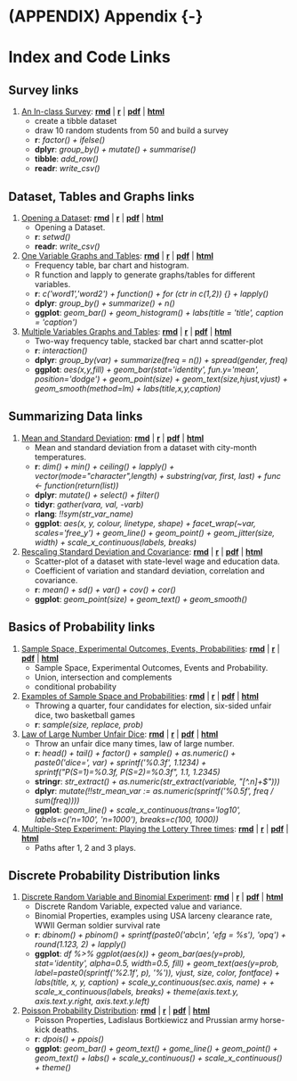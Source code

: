 # (APPENDIX) Appendix {-}

# Index and Code Links

## Survey links

1. [An In-class Survey](https://fanwangecon.github.io/Stat4Econ/survey/htmlpdfr/classsurvey.html): [**rmd**](https://github.com/FanWangEcon/Stat4Econ/blob/master/survey//classsurvey.Rmd) \| [**r**](https://github.com/FanWangEcon/Stat4Econ/blob/master/survey/htmlpdfr/classsurvey.R) \| [**pdf**](https://github.com/FanWangEcon/Stat4Econ/blob/master/survey/htmlpdfr/classsurvey.pdf) \| [**html**](https://fanwangecon.github.io/Stat4Econ/survey/htmlpdfr/classsurvey.html)
	+ create a tibble dataset
	+ draw 10 random students from 50 and build a survey
	+ **r**: *factor() + ifelse()*
	+ **dplyr**: *group_by() + mutate() + summarise()*
	+ **tibble**: *add_row()*
	+ **readr**: *write_csv()*

## Dataset, Tables and Graphs links

1. [Opening a Dataset](https://fanwangecon.github.io/Stat4Econ/descriptive/htmlpdfr/DataBasketball.html): [**rmd**](https://github.com/FanWangEcon/Stat4Econ/blob/master/descriptive//DataBasketball.Rmd) \| [**r**](https://github.com/FanWangEcon/Stat4Econ/blob/master/descriptive/htmlpdfr/DataBasketball.R) \| [**pdf**](https://github.com/FanWangEcon/Stat4Econ/blob/master/descriptive/htmlpdfr/DataBasketball.pdf) \| [**html**](https://fanwangecon.github.io/Stat4Econ/descriptive/htmlpdfr/DataBasketball.html)
	+ Opening a Dataset.
	+ **r**: *setwd()*
	+ **readr**: *write_csv()*
2. [One Variable Graphs and Tables](https://fanwangecon.github.io/Stat4Econ/descriptive/htmlpdfr/OneVariable.html): [**rmd**](https://github.com/FanWangEcon/Stat4Econ/blob/master/descriptive//OneVariable.Rmd) \| [**r**](https://github.com/FanWangEcon/Stat4Econ/blob/master/descriptive/htmlpdfr/OneVariable.R) \| [**pdf**](https://github.com/FanWangEcon/Stat4Econ/blob/master/descriptive/htmlpdfr/OneVariable.pdf) \| [**html**](https://fanwangecon.github.io/Stat4Econ/descriptive/htmlpdfr/OneVariable.html)
	+ Frequency table, bar chart and histogram.
	+ R function and lapply to generate graphs/tables for different variables.
	+ **r**: *c('word1','word2') + function() + for (ctr in c(1,2)) {} + lapply()*
	+ **dplyr**: *group_by() + summarize() + n()*
	+ **ggplot**: *geom_bar() + geom_histogram() + labs(title = 'title', caption = 'caption')*
3. [Multiple Variables Graphs and Tables](https://fanwangecon.github.io/Stat4Econ/descriptive/htmlpdfr/MultipleVariables.html): [**rmd**](https://github.com/FanWangEcon/Stat4Econ/blob/master/descriptive//MultipleVariables.Rmd) \| [**r**](https://github.com/FanWangEcon/Stat4Econ/blob/master/descriptive/htmlpdfr/MultipleVariables.R) \| [**pdf**](https://github.com/FanWangEcon/Stat4Econ/blob/master/descriptive/htmlpdfr/MultipleVariables.pdf) \| [**html**](https://fanwangecon.github.io/Stat4Econ/descriptive/htmlpdfr/MultipleVariables.html)
	+ Two-way frequency table, stacked bar chart annd scatter-plot
	+ **r**: *interaction()*
	+ **dplyr**: *group_by(var) + summarize(freq = n()) + spread(gender, freq)*
	+ **ggplot**: *aes(x,y,fill) + geom_bar(stat='identity', fun.y='mean', position='dodge') + geom_point(size) + geom_text(size,hjust,vjust) + geom_smooth(method=lm) + labs(title,x,y,caption)*

## Summarizing Data links

1. [Mean and Standard Deviation](https://fanwangecon.github.io/Stat4Econ/summarystats/htmlpdfr/meansdhist.html): [**rmd**](https://github.com/FanWangEcon/Stat4Econ/blob/master/summarystats//meansdhist.Rmd) \| [**r**](https://github.com/FanWangEcon/Stat4Econ/blob/master/summarystats/htmlpdfr/meansdhist.R) \| [**pdf**](https://github.com/FanWangEcon/Stat4Econ/blob/master/summarystats/htmlpdfr/meansdhist.pdf) \| [**html**](https://fanwangecon.github.io/Stat4Econ/summarystats/htmlpdfr/meansdhist.html)
	+ Mean and standard deviation from a dataset with city-month temperatures.
	+ **r**: *dim() + min() + ceiling() + lapply() + vector(mode="character",length) + substring(var, first, last) + func <- function(return(list))*
	+ **dplyr**: *mutate() + select() + filter()*
	+ **tidyr**: *gather(vara, val, -varb)*
	+ **rlang**: *!!sym(str_var_name)*
	+ **ggplot**: *aes(x, y, colour, linetype, shape) + facet_wrap(~var, scales='free_y') + geom_line() + geom_point() + geom_jitter(size, width) + scale_x_continuous(labels, breaks)*
2. [Rescaling Standard Deviation and Covariance](https://fanwangecon.github.io/Stat4Econ/summarystats/htmlpdfr/toolboxone.html): [**rmd**](https://github.com/FanWangEcon/Stat4Econ/blob/master/summarystats//toolboxone.Rmd) \| [**r**](https://github.com/FanWangEcon/Stat4Econ/blob/master/summarystats/htmlpdfr/toolboxone.R) \| [**pdf**](https://github.com/FanWangEcon/Stat4Econ/blob/master/summarystats/htmlpdfr/toolboxone.pdf) \| [**html**](https://fanwangecon.github.io/Stat4Econ/summarystats/htmlpdfr/toolboxone.html)
	+ Scatter-plot of a dataset with state-level wage and education data.
	+ Coefficient of variation and standard deviation, correlation and covariance.
	+ **r**: *mean() + sd() + var() + cov() + cor()*
	+ **ggplot**: *geom_point(size) + geom_text() + geom_smooth()*

## Basics of Probability links

1. [Sample Space, Experimental Outcomes, Events, Probabilities](https://fanwangecon.github.io/Stat4Econ/probability/htmlpdfr/samplespace.html): [**rmd**](https://github.com/FanWangEcon/Stat4Econ/blob/master/probability//samplespace.Rmd) \| [**r**](https://github.com/FanWangEcon/Stat4Econ/blob/master/probability/htmlpdfr/samplespace.R) \| [**pdf**](https://github.com/FanWangEcon/Stat4Econ/blob/master/probability/htmlpdfr/samplespace.pdf) \| [**html**](https://fanwangecon.github.io/Stat4Econ/probability/htmlpdfr/samplespace.html)
	+ Sample Space, Experimental Outcomes, Events and Probability.
	+ Union, intersection and complements
	+ conditional probability
2. [Examples of Sample Space and Probabilities](https://fanwangecon.github.io/Stat4Econ/probability/htmlpdfr/samplespaceexa.html): [**rmd**](https://github.com/FanWangEcon/Stat4Econ/blob/master/probability//samplespaceexa.Rmd) \| [**r**](https://github.com/FanWangEcon/Stat4Econ/blob/master/probability/htmlpdfr/samplespaceexa.R) \| [**pdf**](https://github.com/FanWangEcon/Stat4Econ/blob/master/probability/htmlpdfr/samplespaceexa.pdf) \| [**html**](https://fanwangecon.github.io/Stat4Econ/probability/htmlpdfr/samplespaceexa.html)
	+ Throwing a quarter, four candidates for election, six-sided unfair dice, two basketball games
	+ **r**: *sample(size, replace, prob)*
3. [Law of Large Number Unfair Dice](https://fanwangecon.github.io/Stat4Econ/probability/htmlpdfr/samplespacedice.html): [**rmd**](https://github.com/FanWangEcon/Stat4Econ/blob/master/probability//samplespacedice.Rmd) \| [**r**](https://github.com/FanWangEcon/Stat4Econ/blob/master/probability/htmlpdfr/samplespacedice.R) \| [**pdf**](https://github.com/FanWangEcon/Stat4Econ/blob/master/probability/htmlpdfr/samplespacedice.pdf) \| [**html**](https://fanwangecon.github.io/Stat4Econ/probability/htmlpdfr/samplespacedice.html)
	+ Throw an unfair dice many times, law of large number.
	+ **r**: *head() + tail() + factor() + sample() + as.numeric() + paste0('dice=', var) + sprintf('%0.3f', 1.1234) + sprintf("P(S=1)=%0.3f, P(S=2)=%0.3f", 1.1, 1.2345)*
	+ **stringr**: *str_extract() + as.numeric(str_extract(variable, "[^.n]+$")))*
	+ **dplyr**: *mutate(!!str_mean_var := as.numeric(sprintf('%0.5f', freq / sum(freq))))*
	+ **ggplot**: *geom_line() + scale_x_continuous(trans='log10', labels=c('n=100', 'n=1000'), breaks=c(100, 1000))*
4. [Multiple-Step Experiment: Playing the Lottery Three times](https://fanwangecon.github.io/Stat4Econ/probability/htmlpdfr/lottery.html): [**rmd**](https://github.com/FanWangEcon/Stat4Econ/blob/master/probability//lottery.Rmd) \| [**r**](https://github.com/FanWangEcon/Stat4Econ/blob/master/probability/htmlpdfr/lottery.R) \| [**pdf**](https://github.com/FanWangEcon/Stat4Econ/blob/master/probability/htmlpdfr/lottery.pdf) \| [**html**](https://fanwangecon.github.io/Stat4Econ/probability/htmlpdfr/lottery.html)
	+ Paths after 1, 2 and 3 plays.

## Discrete Probability Distribution links

1. [Discrete Random Variable and Binomial Experiment](https://fanwangecon.github.io/Stat4Econ/probability_discrete/htmlpdfr/binomial.html): [**rmd**](https://github.com/FanWangEcon/Stat4Econ/blob/master/probability_discrete//binomial.Rmd) \| [**r**](https://github.com/FanWangEcon/Stat4Econ/blob/master/probability_discrete/htmlpdfr/binomial.R) \| [**pdf**](https://github.com/FanWangEcon/Stat4Econ/blob/master/probability_discrete/htmlpdfr/binomial.pdf) \| [**html**](https://fanwangecon.github.io/Stat4Econ/probability_discrete/htmlpdfr/binomial.html)
	+ Discrete Random Variable, expected value and variance.
	+ Binomial Properties, examples using USA larceny clearance rate, WWII German soldier survival rate
	+ **r**: *dbinom() + pbinom() + sprintf(paste0('abc\\n', 'efg = %s'), 'opq') + round(1.123, 2) + lapply()*
	+ **ggplot**: *df %>% ggplot(aes(x)) + geom_bar(aes(y=prob), stat='identity', alpha=0.5, width=0.5, fill) + geom_text(aes(y=prob, label=paste0(sprintf('%2.1f', p), '%')), vjust, size, color, fontface) + labs(title, x, y, caption) + scale_y_continuous(sec.axis, name) + + scale_x_continuous(labels, breaks) + theme(axis.text.y, axis.text.y.right, axis.text.y.left)*
2. [Poisson Probability Distribution](https://fanwangecon.github.io/Stat4Econ/probability_discrete/htmlpdfr/poisson.html): [**rmd**](https://github.com/FanWangEcon/Stat4Econ/blob/master/probability_discrete//poisson.Rmd) \| [**r**](https://github.com/FanWangEcon/Stat4Econ/blob/master/probability_discrete/htmlpdfr/poisson.R) \| [**pdf**](https://github.com/FanWangEcon/Stat4Econ/blob/master/probability_discrete/htmlpdfr/poisson.pdf) \| [**html**](https://fanwangecon.github.io/Stat4Econ/probability_discrete/htmlpdfr/poisson.html)
	+ Poisson Properties, Ladislaus Bortkiewicz and Prussian army horse-kick deaths.
	+ **r**: *dpois() + ppois()*
	+ **ggplot**: *geom_bar() + geom_text() + gome_line() + geom_point() + geom_text() + labs() + scale_y_continuous() + scale_x_continuous() + theme()*
